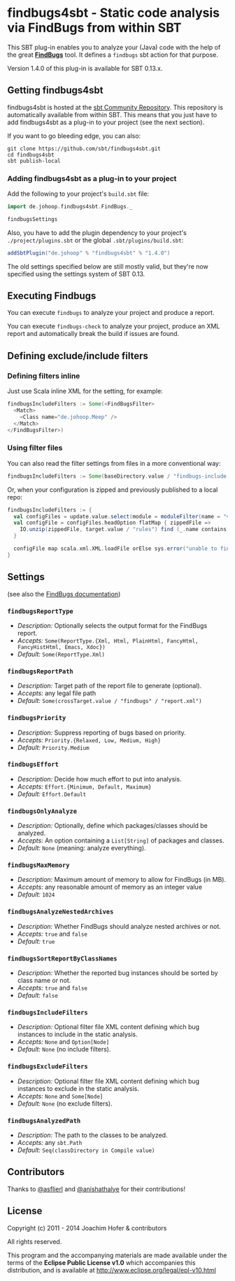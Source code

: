 # findbugs4sbt - Static code analysis via FindBugs from within SBT

This SBT plug-in enables you to analyze your (Java) code with the help of the great **[FindBugs](http://findbugs.sourceforge.net/)** tool. It defines a `findbugs` sbt action for that purpose.

Version 1.4.0 of this plug-in is available for SBT 0.13.x.

## Getting findbugs4sbt

findbugs4sbt is hosted at the [sbt Community Repository](http://repo.scala-sbt.org/scalasbt/sbt-plugin-releases). This repository is automatically available from within SBT. This means that you just have to add findbugs4sbt as a plug-in to your project (see the next section).

If you want to go bleeding edge, you can also:

    git clone https://github.com/sbt/findbugs4sbt.git
    cd findbugs4sbt 
    sbt publish-local

### Adding findbugs4sbt as a plug-in to your project

Add the following to your project's `build.sbt` file:

```scala
import de.johoop.findbugs4sbt.FindBugs._

findbugsSettings
```

Also, you have to add the plugin dependency to your project's `./project/plugins.sbt` or the global  `.sbt/plugins/build.sbt`:

```scala
addSbtPlugin("de.johoop" % "findbugs4sbt" % "1.4.0")
```

The old settings specified below are still mostly valid, but they're now specified using the settings system of SBT 0.13.

## Executing Findbugs

You can execute `findbugs` to analyze your project and produce a report.

You can execute `findbugs-check` to analyze your project, produce an XML report and automatically break the build if issues are found.

## Defining exclude/include filters

### Defining filters inline

Just use Scala inline XML for the setting, for example:

```scala
findbugsIncludeFilters := Some(<FindBugsFilter>
  <Match>
    <Class name="de.johoop.Meep" />
  </Match>
</FindBugsFilter>)
```

### Using filter files

You can also read the filter settings from files in a more conventional way:

```scala
findbugsIncludeFilters := Some(baseDirectory.value / "findbugs-include-filters.xml")
```

Or, when your configuration is zipped and previously published to a local repo:

```scala
findbugsIncludeFilters := {
  val configFiles = update.value.select(module = moduleFilter(name = "velvetant-sonar"))
  val configFile = configFiles.headOption flatMap { zippedFile =>
    IO.unzip(zippedFile, target.value / "rules") find (_.name contains "velvetant-sonar-findbugs.xml")
  }

  configFile map scala.xml.XML.loadFile orElse sys.error("unable to find config file in update report")
}
```

## Settings

(see also the [FindBugs documentation](http://findbugs.sourceforge.net/manual/running.html#commandLineOptions))

### `findbugsReportType`
* *Description:* Optionally selects the output format for the FindBugs report.
* *Accepts:* `Some(ReportType.{Xml, Html, PlainHtml, FancyHtml, FancyHistHtml, Emacs, Xdoc})`
* *Default:* `Some(ReportType.Xml)`

### `findbugsReportPath`
* *Description:* Target path of the report file to generate (optional).
* *Accepts:* any legal file path
* *Default:* `Some(crossTarget.value / "findbugs" / "report.xml")`

### `findbugsPriority`
* *Description:* Suppress reporting of bugs based on priority.
* *Accepts:* `Priority.{Relaxed, Low, Medium, High}`
* *Default:* `Priority.Medium`

### `findbugsEffort`
* *Description:* Decide how much effort to put into analysis.
* *Accepts:* `Effort.{Minimum, Default, Maximum}`
* *Default:* `Effort.Default`

### `findbugsOnlyAnalyze`
* *Description:* Optionally, define which packages/classes should be analyzed.
* *Accepts:* An option containing a `List[String]` of packages and classes.
* *Default:* `None` (meaning: analyze everything).

### `findbugsMaxMemory`
* *Description:* Maximum amount of memory to allow for FindBugs (in MB).
* *Accepts:* any reasonable amount of memory as an integer value
* *Default:* `1024`

### `findbugsAnalyzeNestedArchives`
* *Description:* Whether FindBugs should analyze nested archives or not.
* *Accepts:* `true` and `false`
* *Default:* `true`

### `findbugsSortReportByClassNames`
* *Description:* Whether the reported bug instances should be sorted by class name or not.
* *Accepts:* `true` and `false`
* *Default:* `false`

### `findbugsIncludeFilters`
* *Description:* Optional filter file XML content defining which bug instances to include in the static analysis.
* *Accepts:* `None` and `Option[Node]`
* *Default:* `None` (no include filters).

### `findbugsExcludeFilters`
* *Description:* Optional filter file XML content defining which bug instances to exclude in the static analysis.
* *Accepts:* `None` and `Some[Node]`
* *Default:* `None` (no exclude filters).

### `findbugsAnalyzedPath`
* *Description:* The path to the classes to be analyzed.
* *Accepts:* any `sbt.Path`
* *Default:* `Seq(classDirectory in Compile value)`

## Contributors

Thanks to [@asflierl](http://github.com/asflierl) and [@anishathalye](http://github.com/anishathalye) for their contributions!

## License

Copyright (c) 2011 - 2014 Joachim Hofer & contributors

All rights reserved.

This program and the accompanying materials are made available under the terms of the **Eclipse Public License v1.0** which accompanies this distribution, and is available at http://www.eclipse.org/legal/epl-v10.html
